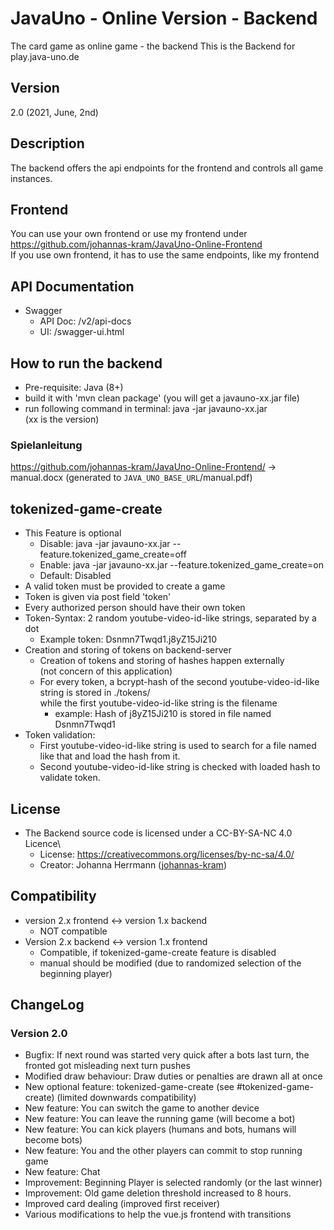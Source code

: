 # JavaUno - Online Version - Backend

The card game as online game - the backend
This is the Backend for play.java-uno.de

## Version
2.0 (2021, June, 2nd)

## Description
The backend offers the api endpoints for the frontend and controls all game instances.

## Frontend
You can use your own frontend or use my frontend under https://github.com/johannas-kram/JavaUno-Online-Frontend \
If you use own frontend, it has to use the same endpoints, like my frontend

## API Documentation
* Swagger
  * API Doc: /v2/api-docs
  * UI: /swagger-ui.html
    
## How to run the backend
* Pre-requisite: Java (8+)
* build it with 'mvn clean package' (you will get a javauno-xx.jar file)
* run following command in terminal: java -jar javauno-xx.jar\
  (xx is the version)

### Spielanleitung
https://github.com/johannas-kram/JavaUno-Online-Frontend/ ->  manual.docx
(generated to `JAVA_UNO_BASE_URL`/manual.pdf)

## tokenized-game-create
* This Feature is optional
  * Disable: java -jar javauno-xx.jar --feature.tokenized_game_create=off
  * Enable: java -jar javauno-xx.jar --feature.tokenized_game_create=on
  * Default: Disabled
* A valid token must be provided to create a game
* Token is given via post field 'token'
* Every authorized person should have their own token
* Token-Syntax: 2 random youtube-video-id-like strings, separated by a dot
  * Example token: Dsnmn7Twqd1.j8yZ15Ji210
* Creation and storing of tokens on backend-server
  * Creation of tokens and storing of hashes happen externally\
    (not concern of this application)
  * For every token, a bcrypt-hash of the second youtube-video-id-like string is stored in ./tokens/\
    while the first youtube-video-id-like string is the filename
    * example: Hash of j8yZ15Ji210 is stored in file named Dsnmn7Twqd1
* Token validation:
  * First youtube-video-id-like string is used to search for a file named like that and load the hash from it.
  * Second youtube-video-id-like string is checked with loaded hash to validate token.
  
## License
* The Backend source code is licensed under a CC-BY-SA-NC 4.0 Licence\
   * License: https://creativecommons.org/licenses/by-nc-sa/4.0/
   * Creator: Johanna Herrmann ([johannas-kram](https://github.com/johannas-kram))

## Compatibility
* version 2.x frontend <-> version 1.x backend
  * NOT compatible
* Version 2.x backend <-> version 1.x frontend
  * Compatible, if tokenized-game-create feature is disabled
  * manual should be modified (due to randomized selection of the beginning player)

## ChangeLog

### Version 2.0
* Bugfix: If next round was started very quick after a bots last turn, the fronted got misleading next turn pushes
* Modified draw behaviour: Draw duties or penalties are drawn all at once
* New optional feature: tokenized-game-create (see #tokenized-game-create) (limited downwards compatibility)
* New feature: You can switch the game to another device
* New feature: You can leave the running game (will become a bot)
* New feature: You can kick players (humans and bots, humans will become bots)
* New feature: You and the other players can commit to stop running game
* New feature: Chat
* Improvement: Beginning Player is selected randomly (or the last winner)
* Improvement: Old game deletion threshold increased to 8 hours.
* Improved card dealing (improved first receiver)
* Various modifications to help the vue.js frontend with transitions
